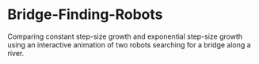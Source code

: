 # Bridge-Finding-Robots
Comparing constant step-size growth and exponential step-size growth using an interactive animation of two robots searching for a bridge along a river.
